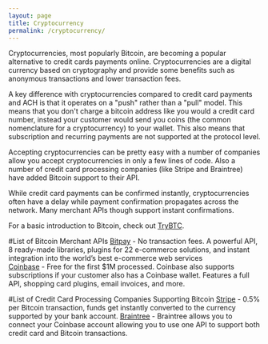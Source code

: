 ```yaml
---
layout: page
title: Cryptocurrency
permalink: /cryptocurrency/
---
```


Cryptocurrencies, most popularly Bitcoin, are becoming a popular alternative to credit cards payments online. Cryptocurrencies are a digital currency based on cryptography and provide some benefits such as anonymous transactions and lower transaction fees. 

A key difference with cryptocurrencies compared to credit card payments and ACH is that it operates on a "push" rather than a "pull" model. This means that you don't charge a bitcoin address like you would a credit card number, instead your customer would send you coins (the common nomenclature for a cryptocurrency) to your wallet. This also means that subscription and recurring payments are not supported at the protocol level.

Accepting cryptocurrencies can be pretty easy with a number of companies allow you accept cryptocurrencies in only a few lines of code. Also a number of credit card processing companies (like Stripe and Braintree) have added Bitcoin support to their API.

While credit card payments can be confirmed instantly, cryptocurrencies often have a delay while payment confirmation propagates across the network. Many merchant APIs though support instant confirmations.

For a basic introduction to Bitcoin, check out [TryBTC](https://www.trybtc.com).

#List of Bitcoin Merchant APIs
[Bitpay](https://bitpay.com/) - No transaction fees. A powerful API, 8 ready-made libraries, plugins for 22 e-commerce solutions, and instant integration into the world’s best e-commerce web services  
[Coinbase](https://coinbase.com) - Free for the first $1M processed. Coinbase also supports subscriptions if your customer also has a Coinbase wallet. Features a full API, shopping card plugins, email invoices, and more.

#List of Credit Card Processing Companies Supporting Bitcoin
[Stripe](https://stripe.com/bitcoin) - 0.5% per Bitcoin transaction, funds get instantly converted to the currency supported by your bank account. 
[Braintree](https://www.braintreepayments.com/features/coinbase) - Braintree allows you to connect your Coinbase account allowing you to use one API to support both credit card and Bitcoin transactions. 
